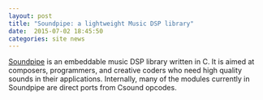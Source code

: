 ```yaml
---
layout: post
title: "Soundpipe: a lightweight Music DSP library"
date:  2015-07-02 18:45:50
categories: site news
---
```


[Soundpipe](http://www.github.com/PaulBatchelor/Soundpipe.git) is an embeddable 
music DSP library written in C. It is aimed at composers, programmers,  and
creative coders who need high quality sounds in their applications. Internally, 
many of the modules currently in Soundpipe are direct ports from Csound opcodes.


